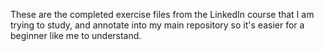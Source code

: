 These are the completed exercise files from the LinkedIn course that I am trying to study, and annotate into my main repository so it's easier for a beginner like me to understand.